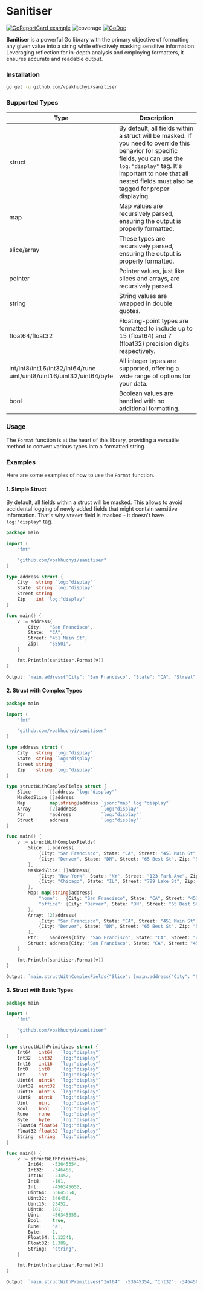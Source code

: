 # Sanitiser

[![GoReportCard example](https://goreportcard.com/badge/github.com/vpakhuchyi/sanitiser)](https://goreportcard.com/report/github.com/vpakhuchyi/sanitiser)
![coverage](https://raw.githubusercontent.com/vpakhuchyi/sanitiser/badges/.badges/main/coverage.svg)
[![GoDoc](https://godoc.org/github.com/vpakhuchyi/sanitiser?status.svg)](https://godoc.org/github.com/vpakhuchyi/sanitiser)

**Sanitiser** is a powerful Go library with the primary objective of formatting any given value into a string while
effectively masking sensitive information. Leveraging reflection for in-depth analysis and employing formatters, it
ensures accurate and readable output.

### Installation

```bash
go get -u github.com/vpakhuchyi/sanitiser
```

### Supported Types

| Type                                                                     | Description                                                                                                                                                                                                                                     |
|--------------------------------------------------------------------------|-------------------------------------------------------------------------------------------------------------------------------------------------------------------------------------------------------------------------------------------------|
| struct                                                                   | By default, all fields within a struct will be masked. If you need to override this behavior for specific fields, you can use the `log:"display"` tag. It's important to note that all nested fields must also be tagged for proper displaying. |
| map                                                                      | Map values are recursively parsed, ensuring the output is properly formatted.                                                                                                                                                                   |
| slice/array                                                              | These types are recursively parsed, ensuring the output is properly formatted.                                                                                                                                                                  |
| pointer                                                                  | Pointer values, just like slices and arrays, are recursively parsed.                                                                                                                                                                            |
| string                                                                   | String values are wrapped in double quotes.                                                                                                                                                                                                     |
| float64/float32                                                          | Floating-point types are formatted to include up to 15 (float64) and 7 (float32) precision digits respectively.                                                                                                                                 |
| int/int8/int16/int32/int64/rune<br/>uint/uint8/uint16/uint32/uint64/byte | All integer types are supported, offering a wide range of options for your data.                                                                                                                                                                |
| bool                                                                     | Boolean values are handled with no additional formatting.                                                                                                                                                                                       |

### Usage

The `Format` function is at the heart of this library, providing a versatile method to convert various types into a
formatted string.

### Examples

Here are some examples of how to use the `Format` function.

#### 1. Simple Struct

By default, all fields within a struct will be masked.
This allows to avoid accidental logging of newly added fields that might contain sensitive information.
That's why `Street` field is masked - it doesn't have `log:"display"` tag.

```go
package main

import (
	"fmt"

	"github.com/vpakhuchyi/sanitiser"
)

type address struct {
	City   string `log:"display"`
	State  string `log:"display"`
	Street string
	Zip    int `log:"display"`
}

func main() {
	v := address{
		City:   "San Francisco",
		State:  "CA",
		Street: "451 Main St",
		Zip:    "55501",
	}

	fmt.Println(sanitiser.Format(v))
}

Output: `main.address{"City": "San Francisco", "State": "CA", "Street": "[******]", "Zip": 55501}`

```

#### 2. Struct with Complex Types

```go
package main

import (
	"fmt"

	"github.com/vpakhuchyi/sanitiser"
)

type address struct {
	City   string `log:"display"`
	State  string `log:"display"`
	Street string
	Zip    string `log:"display"`
}

type structWithComplexFields struct {
	Slice       []address `log:"display"`
	MaskedSlice []address
	Map         map[string]address `json:"map" log:"display"`
	Array       [2]address         `log:"display"`
	Ptr         *address           `log:"display"`
	Struct      address            `log:"display"`
}

func main() {
	v := structWithComplexFields{
		Slice: []address{
			{City: "San Francisco", State: "CA", Street: "451 Main St", Zip: "55501"},
			{City: "Denver", State: "DN", Street: "65 Best St", Zip: "55502"},
		},
		MaskedSlice: []address{
			{City: "New York", State: "NY", Street: "123 Park Ave", Zip: "10001"},
			{City: "Chicago", State: "IL", Street: "789 Lake St", Zip: "60601"},
		},
		Map: map[string]address{
			"home":   {City: "San Francisco", State: "CA", Street: "451 Main St", Zip: "55501"},
			"office": {City: "Denver", State: "DN", Street: "65 Best St", Zip: "55502"},
		},
		Array: [2]address{
			{City: "San Francisco", State: "CA", Street: "451 Main St", Zip: "55501"},
			{City: "Denver", State: "DN", Street: "65 Best St", Zip: "55502"},
		},
		Ptr:    &address{City: "San Francisco", State: "CA", Street: "451 Main St", Zip: "55501"},
		Struct: address{City: "San Francisco", State: "CA", Street: "451 Main St", Zip: "55501"},
	}

	fmt.Println(sanitiser.Format(v))
}

Output: `main.structWithComplexFields{"Slice": [main.address{"City": "San Francisco", "State": "CA", "Street": "[******]", "Zip": "[******]"}, main.address{"City": "Denver", "State": "DN", "Street": "[******]", "Zip": "[******]"}], "MaskedSlice": "[******]", "Map": map[string]main.address["home": main.address{"City": "San Francisco", "State": "CA", "Street": "[******]", "Zip": "[******]"}, "office": main.address{"City": "Denver", "State": "DN", "Street": "[******]", "Zip": "[******]"}], "Array": [main.address{"City": "San Francisco", "State": "CA", "Street": "[******]", "Zip": "[******]"}, main.address{"City": "Denver", "State": "DN", "Street": "[******]", "Zip": "[******]"}], "Ptr": &main.address{"City": "San Francisco", "State": "CA", "Street": "[******]", "Zip": "[******]"}, "Struct": main.address{"City": "San Francisco", "State": "CA", "Street": "[******]", "Zip": "[******]"}}`

```

#### 3. Struct with Basic Types

```go
package main

import (
	"fmt"

	"github.com/vpakhuchyi/sanitiser"
)

type structWithPrimitives struct {
	Int64   int64   `log:"display"`
	Int32   int32   `log:"display"`
	Int16   int16   `log:"display"`
	Int8    int8    `log:"display"`
	Int     int     `log:"display"`
	Uint64  uint64  `log:"display"`
	Uint32  uint32  `log:"display"`
	Uint16  uint16  `log:"display"`
	Uint8   uint8   `log:"display"`
	Uint    uint    `log:"display"`
	Bool    bool    `log:"display"`
	Rune    rune    `log:"display"`
	Byte    byte    `log:"display"`
	Float64 float64 `log:"display"`
	Float32 float32 `log:"display"`
	String  string  `log:"display"`
}

func main() {
	v := structWithPrimitives{
		Int64:   -53645354,
		Int32:   -346456,
		Int16:   -23452,
		Int8:    -101,
		Int:     -456345655,
		Uint64:  53645354,
		Uint32:  346456,
		Uint16:  23452,
		Uint8:   101,
		Uint:    456345655,
		Bool:    true,
		Rune:    'a',
		Byte:    1,
		Float64: 1.12341,
		Float32: 1.389,
		String:  "string",
	}

	fmt.Println(sanitiser.Format(v))
}

Output: `main.structWithPrimitives{"Int64": -53645354, "Int32": -346456, "Int16": -23452, "Int8": -101, "Int": -456345655, "Uint64": 53645354, "Uint32": 346456, "Uint16": 23452, "Uint8": 101, "Uint": 456345655, "Bool": true, "Rune": 97, "Byte": 1, "Float64": 1.12341, "Float32": 1.389, "String": "string"}`
```
